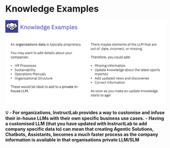 # Knowledge Examples

![Knowledge examples](graphics/Knowledgeexamples.png)

**:bulb: - For organizations, InstructLab provides a way to customise and infuse their in-house LLMs with their own specific business use cases.**
**- Having a customised LLM (that you have updated with InstructLab to add company specific data to) can mean that creating Agentic Solutions, Chatbots, Assistants, becomes a much faster process as the company information is available in that organisations private LLM/SLM**
